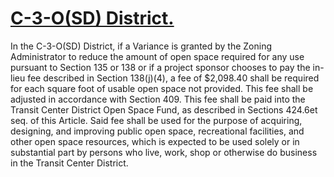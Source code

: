 # [C-3-O(SD) District.](http://library.amlegal.com/nxt/gateway.dll/California/planning/article4developmentimpactfeesandprojectr?f=templates$fn=default.htm$3.0$vid=amlegal:sanfrancisco_ca$anc=JD_427)

In the C-3-O(SD) District, if a Variance is granted by the Zoning Administrator to reduce the amount of open space required for any use pursuant to Section 135 or 138 or if a project sponsor chooses to pay the in-lieu fee described in Section 138(j)(4), a fee of $2,098.40 shall be required for each square foot of usable open space not provided. This fee shall be adjusted in accordance with Section 409. This fee shall be paid into the Transit Center District Open Space Fund, as described in Sections 424.6et seq. of this Article. Said fee shall be used for the purpose of acquiring, designing, and improving public open space, recreational facilities, and other open space resources, which is expected to be used solely or in substantial part by persons who live, work, shop or otherwise do business in the Transit Center District.
